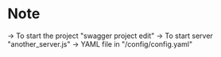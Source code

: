 # Note
-> To start the project "swagger project edit"
-> To start server "another_server.js"
-> YAML file in "/config/config.yaml"

